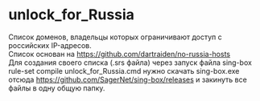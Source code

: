 # unlock_for_Russia
Список доменов, владельцы которых ограничивают доступ с российских IP-адресов.  
Список основан на https://github.com/dartraiden/no-russia-hosts  
Для создания своего списка (.srs файла) через запуск файла sing-box rule-set compile unlock_for_Russia.cmd нужно скачать sing-box.exe отсюда https://github.com/SagerNet/sing-box/releases и закинуть все файлы в одну общую папку.
